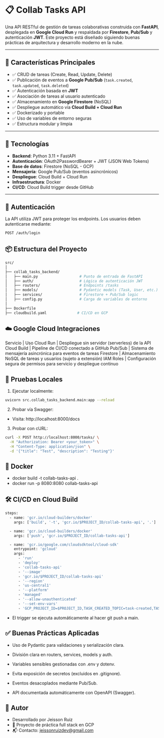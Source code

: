 # 📋 Collab Tasks API

Una API RESTful de gestión de tareas colaborativas construida con **FastAPI**, desplegada en **Google Cloud Run** y respaldada por **Firestore**, **Pub/Sub** y autenticación **JWT**. Este proyecto está diseñado siguiendo buenas prácticas de arquitectura y desarrollo moderno en la nube.

---

## 🚀 Características Principales

- ✅ CRUD de tareas (Create, Read, Update, Delete)
- ✅ Publicación de eventos a **Google Pub/Sub** (`task.created`, `task.updated`, `task.deleted`)
- ✅ Autenticación basada en **JWT**
- ✅ Asociación de tareas al usuario autenticado
- ✅ Almacenamiento en **Google Firestore** (NoSQL)
- ✅ Despliegue automático vía **Cloud Build + Cloud Run**
- ✅ Dockerizado y portable
- ✅ Uso de variables de entorno seguras
- ✅ Estructura modular y limpia

---

## 🧱 Tecnologías

- **Backend**: Python 3.11 + FastAPI
- **Autenticación**: OAuth2PasswordBearer + JWT (JSON Web Tokens)
- **Base de datos**: Firestore (NoSQL - GCP)
- **Mensajería**: Google Pub/Sub (eventos asincrónicos)
- **Despliegue**: Cloud Build + Cloud Run
- **Infraestructura**: Docker
- **CI/CD**: Cloud Build trigger desde GitHub

---

## 🔐 Autenticación

La API utiliza JWT para proteger los endpoints. Los usuarios deben autenticarse mediante:

```bash
POST /auth/login
```

## 📦 Estructura del Proyecto
``` bash
src/
│
├── collab_tasks_backend/
│   ├── main.py                   # Punto de entrada de FastAPI
│   ├── auth/                     # Lógica de autenticación JWT
│   ├── routers/                  # Endpoints /tasks
│   ├── models/                   # Pydantic models (Task, User, etc.)
│   ├── services/                 # Firestore + Pub/Sub logic
│   ├── config.py                 # Carga de variables de entorno
│
├── Dockerfile
├── cloudbuild.yaml              # CI/CD en GCP
```
## ☁️ Google Cloud Integraciones

Servicio | Uso
Cloud Run | Despliegue sin servidor (serverless) de la API
Cloud Build | Pipeline de CI/CD conectado a GitHub
Pub/Sub | Sistema de mensajería asincrónica para eventos de tareas
Firestore | Almacenamiento NoSQL de tareas y usuarios (sujeto a extensión)
IAM Roles | Configuración segura de permisos para servicio y despliegue continuo

## 🧪 Pruebas Locales
1. Ejecutar localmente:

```bash
uvicorn src.collab_tasks_backend.main:app --reload
```
2. Probar vía Swagger:

- Visita: http://localhost:8000/docs

3. Probar con cURL:

```bash
curl -X POST http://localhost:8000/tasks/ \
  -H "Authorization: Bearer <your_token>" \
  -H "Content-Type: application/json" \
  -d '{"title": "Test", "description": "Testing"}'
```

## 🐳 Docker
- docker build -t collab-tasks-api .
- docker run -p 8080:8080 collab-tasks-api

## 🛠️ CI/CD en Cloud Build
```bash
steps:
  - name: 'gcr.io/cloud-builders/docker'
    args: ['build', '-t', 'gcr.io/$PROJECT_ID/collab-tasks-api', '.']

  - name: 'gcr.io/cloud-builders/docker'
    args: ['push', 'gcr.io/$PROJECT_ID/collab-tasks-api']

  - name: 'gcr.io/google.com/cloudsdktool/cloud-sdk'
    entrypoint: 'gcloud'
    args:
      - 'run'
      - 'deploy'
      - 'collab-tasks-api'
      - '--image'
      - 'gcr.io/$PROJECT_ID/collab-tasks-api'
      - '--region'
      - 'us-central1'
      - '--platform'
      - 'managed'
      - '--allow-unauthenticated'
      - '--set-env-vars'
      - 'GCP_PROJECT_ID=$PROJECT_ID,TASK_CREATED_TOPIC=task-created,TASK_UPDATED_TOPIC=task-updated,TASK_DELETED_TOPIC=task-deleted'
```
- El trigger se ejecuta automáticamente al hacer git push a main.

## ✅ Buenas Prácticas Aplicadas
- Uso de Pydantic para validaciones y serialización clara.

- División clara en routers, services, models y auth.

- Variables sensibles gestionadas con .env y dotenv.

- Evita exposición de secretos (excluidos en .gitignore).

- Eventos desacoplados mediante Pub/Sub.

- API documentada automáticamente con OpenAPI (Swagger).

## 📣 Autor
- Desarrollado por Jeisson Ruiz
- 🚀 Proyecto de práctica full stack en GCP
- 📬 Contacto: jeissonruizdev@gmail.com
